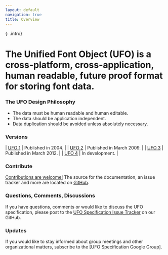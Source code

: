 ```yaml
---
layout: default
navigation: true
title: Overview
---
```


{: .intro}
# The Unified Font Object (UFO) is a cross-platform, cross-application, human readable, future proof format for storing font data.

### The UFO Design Philosophy

* The data must be human readable and human editable.
* The data should be application independent.
* Data duplication should be avoided unless absolutely necessary.

### Versions

| [UFO 1] | Published in 2004. |
| [UFO 2] | Published in March 2009. |
| [UFO 3] | Published in March 2012. |
| [UFO 4] | In development. |

### Contribute

[Contributions are welcome!] The source for the documentation, an issue tracker and more are located on [GitHub].

### Questions, Comments, Discussions

If you have questions, comments or would like to discuss the UFO specification, please post to the [UFO Specification Issue Tracker] on our GitHub.

### Updates

If you would like to stay informed about group meetings and other organizational matters, subscribe to the [UFO Specification Google Group].


  [UFO 1]: versions/ufo1/index.html
  [UFO 2]: versions/ufo2/index.html
  [UFO 3]: versions/ufo3/index.html
  [UFO 4]: versions/ufo4/index.html
  [Contributions are welcome!]: contributing
  [GitHub]: https://github.com/unified-font-object/ufo-spec
  [UFO Specification Issue Tracker]: https://github.com/unified-font-object/ufo-spec/issues
  [My website]: https:vntype.com
